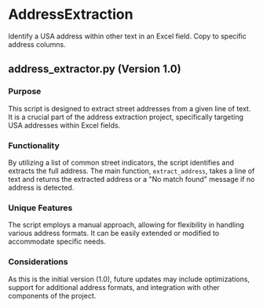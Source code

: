 # AddressExtraction
Identify a USA address within other text in an Excel field. Copy to specific address columns.

## address_extractor.py (Version 1.0)
### Purpose
This script is designed to extract street addresses from a given line of text. It is a crucial part of the address extraction project, specifically targeting USA addresses within Excel fields.

### Functionality
By utilizing a list of common street indicators, the script identifies and extracts the full address. The main function, `extract_address`, takes a line of text and returns the extracted address or a "No match found" message if no address is detected.

### Unique Features
The script employs a manual approach, allowing for flexibility in handling various address formats. It can be easily extended or modified to accommodate specific needs.

### Considerations
As this is the initial version (1.0), future updates may include optimizations, support for additional address formats, and integration with other components of the project.
